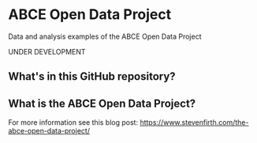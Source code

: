 # ABCE Open Data Project
Data and analysis examples of the ABCE Open Data Project

UNDER DEVELOPMENT

## What's in this GitHub repository?

## What is the ABCE Open Data Project?

For more information see this blog post: https://www.stevenfirth.com/the-abce-open-data-project/



